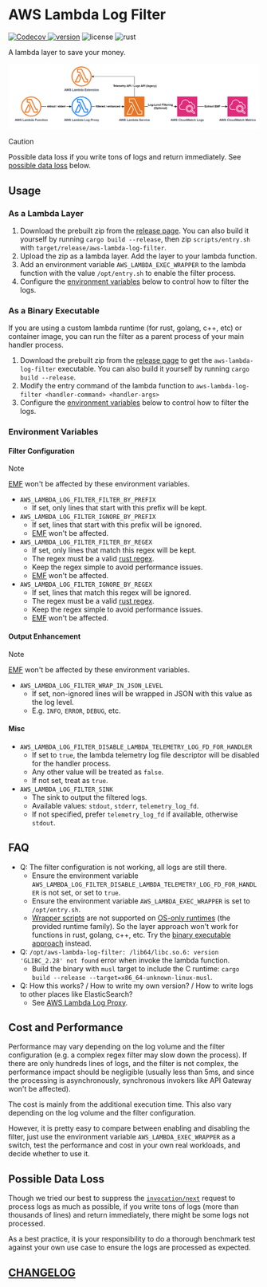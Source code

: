 # AWS Lambda Log Filter

[![Codecov](https://img.shields.io/codecov/c/github/DiscreteTom/aws-lambda-log-filter?style=flat-square)
](https://codecov.io/gh/DiscreteTom/aws-lambda-log-filter)
[![version](https://img.shields.io/github/v/tag/DiscreteTom/aws-lambda-log-filter?label=release&style=flat-square)](https://github.com/DiscreteTom/aws-lambda-log-filter/releases/latest)
![license](https://img.shields.io/github/license/DiscreteTom/aws-lambda-log-filter?style=flat-square)
![rust](https://img.shields.io/badge/built_with-rust-DEA584?style=flat-square)

A lambda layer to save your money.

![log-flow](./img/log-flow.png)

> [!CAUTION]
> Possible data loss if you write tons of logs and return immediately. See [possible data loss](#possible-data-loss) below.

## Usage

### As a Lambda Layer

1. Download the prebuilt zip from the [release page](https://github.com/DiscreteTom/aws-lambda-log-filter/releases/latest). You can also build it yourself by running `cargo build --release`, then zip `scripts/entry.sh` with `target/release/aws-lambda-log-filter`.
2. Upload the zip as a lambda layer. Add the layer to your lambda function.
3. Add an environment variable `AWS_LAMBDA_EXEC_WRAPPER` to the lambda function with the value `/opt/entry.sh` to enable the filter process.
4. Configure the [environment variables](#environment-variables) below to control how to filter the logs.

### As a Binary Executable

If you are using a custom lambda runtime (for rust, golang, c++, etc) or container image, you can run the filter as a parent process of your main handler process.

1. Download the prebuilt zip from the [release page](https://github.com/DiscreteTom/aws-lambda-log-filter/releases/latest) to get the `aws-lambda-log-filter` executable. You can also build it yourself by running `cargo build --release`.
2. Modify the entry command of the lambda function to `aws-lambda-log-filter <handler-command> <handler-args>`
3. Configure the [environment variables](#environment-variables) below to control how to filter the logs.

### Environment Variables

#### Filter Configuration

> [!NOTE]
>
> [EMF](https://docs.aws.amazon.com/AmazonCloudWatch/latest/monitoring/CloudWatch_Embedded_Metric_Format_Specification.html) won't be affected by these environment variables.

- `AWS_LAMBDA_LOG_FILTER_FILTER_BY_PREFIX`
  - If set, only lines that start with this prefix will be kept.
- `AWS_LAMBDA_LOG_FILTER_IGNORE_BY_PREFIX`
  - If set, lines that start with this prefix will be ignored.
  - [EMF](https://docs.aws.amazon.com/AmazonCloudWatch/latest/monitoring/CloudWatch_Embedded_Metric_Format_Specification.html) won't be affected.
- `AWS_LAMBDA_LOG_FILTER_FILTER_BY_REGEX`
  - If set, only lines that match this regex will be kept.
  - The regex must be a valid [rust regex](https://docs.rs/regex/latest/regex/#syntax).
  - Keep the regex simple to avoid performance issues.
  - [EMF](https://docs.aws.amazon.com/AmazonCloudWatch/latest/monitoring/CloudWatch_Embedded_Metric_Format_Specification.html) won't be affected.
- `AWS_LAMBDA_LOG_FILTER_IGNORE_BY_REGEX`
  - If set, lines that match this regex will be ignored.
  - The regex must be a valid [rust regex](https://docs.rs/regex/latest/regex/#syntax).
  - Keep the regex simple to avoid performance issues.
  - [EMF](https://docs.aws.amazon.com/AmazonCloudWatch/latest/monitoring/CloudWatch_Embedded_Metric_Format_Specification.html) won't be affected.

#### Output Enhancement

> [!NOTE]
>
> [EMF](https://docs.aws.amazon.com/AmazonCloudWatch/latest/monitoring/CloudWatch_Embedded_Metric_Format_Specification.html) won't be affected by these environment variables.

- `AWS_LAMBDA_LOG_FILTER_WRAP_IN_JSON_LEVEL`
  - If set, non-ignored lines will be wrapped in JSON with this value as the log level.
  - E.g. `INFO`, `ERROR`, `DEBUG`, etc.

#### Misc

- `AWS_LAMBDA_LOG_FILTER_DISABLE_LAMBDA_TELEMETRY_LOG_FD_FOR_HANDLER`
  - If set to `true`, the lambda telemetry log file descriptor will be disabled for the handler process.
  - Any other value will be treated as `false`.
  - If not set, treat as `true`.
- `AWS_LAMBDA_LOG_FILTER_SINK`
  - The sink to output the filtered logs.
  - Available values: `stdout`, `stderr`, `telemetry_log_fd`.
  - If not specified, prefer `telemetry_log_fd` if available, otherwise `stdout`.

## FAQ

- Q: The filter configuration is not working, all logs are still there.
  - Ensure the environment variable `AWS_LAMBDA_LOG_FILTER_DISABLE_LAMBDA_TELEMETRY_LOG_FD_FOR_HANDLER` is not set, or set to `true`.
  - Ensure the environment variable `AWS_LAMBDA_EXEC_WRAPPER` is set to `/opt/entry.sh`.
  - [Wrapper scripts](https://docs.aws.amazon.com/lambda/latest/dg/runtimes-modify.html#runtime-wrapper) are not supported on [OS-only runtimes](https://docs.aws.amazon.com/lambda/latest/dg/runtimes-provided.html) (the provided runtime family). So the layer approach won't work for functions in rust, golang, c++, etc. Try the [binary executable approach](#as-a-binary-executable) instead.
- Q: `/opt/aws-lambda-log-filter: /lib64/libc.so.6: version 'GLIBC_2.28' not found` error when invoke the lambda function.
  - Build the binary with `musl` target to include the C runtime: `cargo build --release --target=x86_64-unknown-linux-musl`.
- Q: How this works? / How to write my own version? / How to write logs to other places like ElasticSearch?
  - See [AWS Lambda Log Proxy](https://github.com/DiscreteTom/aws-lambda-log-proxy).

## Cost and Performance

Performance may vary depending on the log volume and the filter configuration (e.g. a complex regex filter may slow down the process). If there are only hundreds lines of logs, and the filter is not complex, the performance impact should be negligible (usually less than 5ms, and since the processing is asynchronously, synchronous invokers like API Gateway won't be affected).

The cost is mainly from the additional execution time. This also vary depending on the log volume and the filter configuration.

However, it is pretty easy to compare between enabling and disabling the filter, just use the environment variable `AWS_LAMBDA_EXEC_WRAPPER` as a switch, test the performance and cost in your own real workloads, and decide whether to use it.

## Possible Data Loss

Though we tried our best to suppress the [`invocation/next`](https://docs.aws.amazon.com/lambda/latest/dg/runtimes-api.html#runtimes-api-next) request to process logs as much as possible, if you write tons of logs (more than thousands of lines) and return immediately, there might be some logs not processed.

As a best practice, it is your responsibility to do a thorough benchmark test against your own use case to ensure the logs are processed as expected.

## [CHANGELOG](./CHANGELOG.md)
